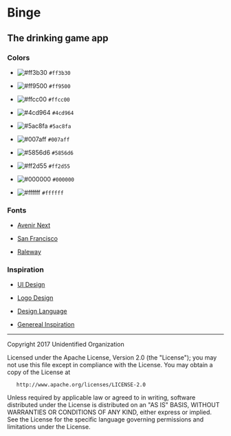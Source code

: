 # Binge

## The drinking game app

### Colors

- ![#ff3b30](https://placehold.it/15/ff3b30/000000?text=+) `#ff3b30`

- ![#ff9500](https://placehold.it/15/ff9500/000000?text=+) `#ff9500`

- ![#ffcc00](https://placehold.it/15/ffcc00/000000?text=+) `#ffcc00`

- ![#4cd964](https://placehold.it/15/4cd964/000000?text=+) `#4cd964`

- ![#5ac8fa](https://placehold.it/15/5ac8fa/000000?text=+) `#5ac8fa`

- ![#007aff](https://placehold.it/15/007aff/000000?text=+) `#007aff`

- ![#5856d6](https://placehold.it/15/5856d6/000000?text=+) `#5856d6`

- ![#ff2d55](https://placehold.it/15/ff2d55/000000?text=+) `#ff2d55`

- ![#000000](https://placehold.it/15/000000/000000?text=+) `#000000`

- ![#ffffff](https://placehold.it/15/ffffff/000000?text=+) `#ffffff`

### Fonts

- [Avenir Next](https://www.fonts.com/font/linotype/avenir-next?QueryFontType=Web&src=GoogleWebFonts)

- [San Francisco](https://developer.apple.com/fonts/)

- [Raleway](https://fonts.google.com/specimen/Raleway)

### Inspiration

- [UI Design](https://dribbble.com/prakhar)

- [Logo Design](https://dribbble.com/vadimcarazan)

- [Design Language](https://dribbble.com/Adamsay)

- [Genereal Inspiration](https://unidentifiedorganization.github.io/hortenmk/)

---
Copyright 2017 Unidentified Organization

   Licensed under the Apache License, Version 2.0 (the "License");
   you may not use this file except in compliance with the License.
   You may obtain a copy of the License at

       http://www.apache.org/licenses/LICENSE-2.0

   Unless required by applicable law or agreed to in writing, software
   distributed under the License is distributed on an "AS IS" BASIS,
   WITHOUT WARRANTIES OR CONDITIONS OF ANY KIND, either express or implied.
   See the License for the specific language governing permissions and
   limitations under the License.
